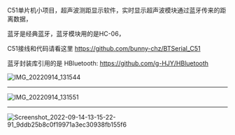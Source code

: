 C51单片机小项目，超声波测距显示软件，实时显示超声波模块通过蓝牙传来的距离数据，

蓝牙是经典蓝牙，蓝牙模块用的是HC-06，

C51接线和代码请看这里 https://github.com/bunny-chz/BTSerial_C51

蓝牙封装库引用的是 HBluetooth: https://github.com/g-HJY/HBluetooth

![IMG_20220914_131544](https://user-images.githubusercontent.com/57706599/190065437-70d040b7-cf90-4380-9529-df98c078ccfc.jpg)

------------------------------------------------------------------------------------------

![IMG_20220914_131551](https://user-images.githubusercontent.com/57706599/190065453-4a0a46f9-0cd9-4376-b016-9dc5f4006930.jpg)

---------------------------------------------------------------------------------------------

![Screenshot_2022-09-14-13-15-22-91_9ddb25b8c0f19971a3ec30938fb155f6](https://user-images.githubusercontent.com/57706599/190065466-3990671c-816c-4284-99f2-87e00d9f3d45.jpg)
